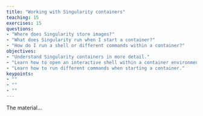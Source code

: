 ```yaml
---
title: "Working with Singularity containers"
teaching: 15
exercises: 15
questions:
- "Where does Singularity store images?"
- "What does Singularity run when I start a container?"
- "How do I run a shell or different commands within a container?"
objectives:
- "Understand Singularity containers in more detail."
- "Learn how to open an interactive shell within a container environment."
- "Learn how to run different commands when starting a container."
keypoints:
- ""
- ""
- ""
---
```


The material...

